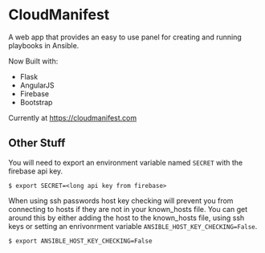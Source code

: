 # CloudManifest

A web app that provides an easy to use panel for creating and running playbooks in Ansible.

Now Built with:

- Flask
- AngularJS
- Firebase
- Bootstrap

Currently at https://cloudmanifest.com

## Other Stuff

You will need to export an environment variable named `SECRET` with the firebase api key.
```
$ export SECRET=<long api key from firebase>
```
When using ssh passwords host key checking will prevent you from connecting to hosts if they are not in your known_hosts file. You can get around this by either adding the host to the known_hosts file, using ssh keys or setting an enrivonrment variable `ANSIBLE_HOST_KEY_CHECKING=False`.
```
$ export ANSIBLE_HOST_KEY_CHECKING=False
```
